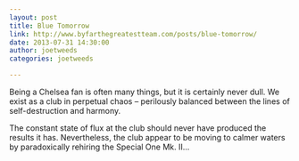 ```yaml
---
layout: post
title: Blue Tomorrow
link: http://www.byfarthegreatestteam.com/posts/blue-tomorrow/
date: 2013-07-31 14:30:00
author: joetweeds
categories: joetweeds

---
```

 
Being a Chelsea fan is often many things, but it is certainly never dull. We exist as a club in perpetual chaos – perilously balanced between the lines of self-destruction and harmony.

The constant state of flux at the club should never have produced the results it has. Nevertheless, the club appear to be moving to calmer waters by paradoxically rehiring the Special One Mk. II...